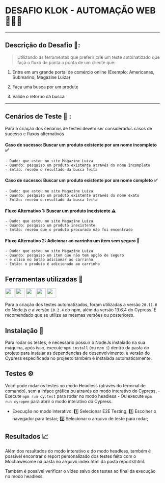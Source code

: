 # DESAFIO KLOK - AUTOMAÇÃO WEB 👨🏽‍💻
------------------
## Descrição do Desafio 📖:  
> Utilizando as ferramentas que preferir crie um teste automatizado que faça o fluxo de ponta a ponta de um cliente que:

1. Entre em um grande portal de comércio online (Exemplo: Americanas, Submarino, Magazine Luiza)

2. Faça uma busca por um produto
3. Valide o retorno da busca


---

## Cenários de Teste 💼 :
Para a criação dos cenários de testes devem ser considerados casos de sucesso e fluxos alternativos
#### Caso de sucesso: Buscar um produto existente por um nome incompleto ✅
    - Dado: que estou no site Magazine Luiza
    - Quando: pesquiso um produto existente através do nome incompleto
    - Então: recebo o resultado da busca feita

#### Caso de sucesso: Buscar um produto existente por um nome completo ✅
    - Dado: que estou no site Magazine Luiza
    - Quando: pesquiso um produto existente através do nome exato
    - Então: recebo o resultado da busca feita

#### Fluxo Alternativo 1: Buscar um produto inexistente ⚠️
    - Dado: que estou no site Magazine Luiza
    - Quando: pesquiso um produto inexistente
    - Então: recebo que o produto procurado não foi encontrado

#### Fluxo Alternativo 2: Adicionar ao carrinho um item sem seguro 🛒
    - Dado: que estou no site Magazine Luiza
    - Quando: pesquiso um item que não tem opção de seguro
    - e clico no botão adicionar ao carrinho
    - Então: o produto é adicionado ao carrinho


## Ferramentas utilizadas 🔧  

<div style="display: inline_block">
  <img align="center" height="30" widith="40" src="https://img.shields.io/badge/-cypress-%23E5E5E5?style=for-the-badge&logo=cypress&logoColor=058a5e" />
    <img align="center" height="30" widith="40" src="https://img.shields.io/badge/node.js-6DA55F?style=for-the-badge&logo=node.js&logoColor=white" />
    <img align="center" height="30" widith="40" src="https://img.shields.io/badge/NPM-%23000000.svg?style=for-the-badge&logo=npm&logoColor=white" />
  <img align="center" height="30" widith="40" src="https://img.shields.io/badge/javascript-%23323330.svg?style=for-the-badge&logo=javascript&logoColor=%23F7DF1E" />
  <img align="center" height="30" widith="40" src="https://camo.githubusercontent.com/bd3f4c518874c979bd4c149990871bdd7d2d6783b13cea27c9e0e40164c4fe54/68747470733a2f2f696d672e736869656c64732e696f2f62616467652f2d6d6f6368617765736f6d652d2532333844363734383f7374796c653d666f722d7468652d6261646765266c6f676f3d6d6f636861266c6f676f436f6c6f723d7768697465" />
</div>


 Para a criação dos testes automatizados, foram utilizadas a versão `20.11.0` do Node.js e a versão `10.2.4` do npm, além da versão 13.6.4 do Cypress. É recomendado que se utilize as mesmas versões ou posteriores.

## Instalação 🔧

Para rodar os testes, é necessário possuir o NodeJs instalado na sua máquina, após isso, execute `npm install` (ou `npm i`) dentro da pasta do projeto para instalar as dependencias de desenvolvimento, a versão do Cypress especificada no projeeto também é instalada automaticamente.

## Testes ⚙️

Você pode rodar os testes  no modo Headless (através do terminal de comando), sem a inface gráfica ou através do modo interativo do Cypress.
    - Execute `npm run cy:test` para rodar no modo headless 
    - Ou execute `npm run cy:open` para abrir o modo interativo do Cypress.
- Execução no modo interativo:
  1️⃣  Selecionar E2E Testing;
  2️⃣ Escolher o navegador para testar;
  3️⃣ Selecionar o arquivo de teste para rodar;


## Resultados 📈
Além dos resultados do modo interativo e do modo headless, também é possível encontrar o report personalizado dos testes feito com o Mochawesome na pasta no arquivo index.html da pasta reports\html.

Também é possível verificar o vídeo salvo dos testes ao final da execução no modo headless.
